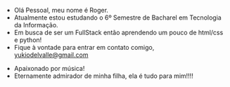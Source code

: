 - Olá Pessoal, meu nome é Roger.
- Atualmente estou estudando o 6º Semestre de Bacharel em Tecnologia da Informação.
- Em busca de ser um FullStack então aprendendo um pouco de html/css e python!
- Fique à vontade para entrar em contato comigo, yukiodelvalle@gmail.com

* Apaixonado por música!
* Eternamente admirador de minha filha, ela é tudo para mim!!!!


<!---
yukiodelvalle/yukiodelvalle is a ✨ special ✨ repository because its `README.md` (this file) appears on your GitHub profile.
You can click the Preview link to take a look at your changes.
--->
